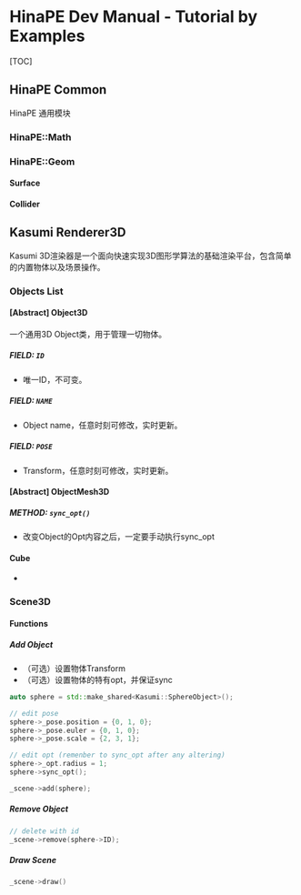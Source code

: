 # HinaPE Dev Manual - Tutorial by Examples

[TOC]

## HinaPE Common

HinaPE 通用模块

### HinaPE::Math

### HinaPE::Geom

#### Surface

#### Collider

## Kasumi Renderer3D

Kasumi 3D渲染器是一个面向快速实现3D图形学算法的基础渲染平台，包含简单的内置物体以及场景操作。

### Objects List

#### [Abstract] Object3D

一个通用3D Object类，用于管理一切物体。

##### FIELD: `ID`

- 唯一ID，不可变。

##### FIELD: `NAME`

- Object name，任意时刻可修改，实时更新。

##### FIELD: `POSE`

- Transform，任意时刻可修改，实时更新。

#### [Abstract] ObjectMesh3D

##### METHOD: `sync_opt()`

- 改变Object的Opt内容之后，一定要手动执行sync_opt

#### Cube

- 

### Scene3D

#### Functions

##### Add Object

- （可选）设置物体Transform
- （可选）设置物体的特有opt，并保证sync

```c++
auto sphere = std::make_shared<Kasumi::SphereObject>();

// edit pose
sphere->_pose.position = {0, 1, 0};
sphere->_pose.euler = {0, 1, 0};
sphere->_pose.scale = {2, 3, 1};

// edit opt (remenber to sync_opt after any altering)
sphere->_opt.radius = 1;
sphere->sync_opt();

_scene->add(sphere);
```

##### Remove Object

```c++
// delete with id
_scene->remove(sphere->ID);
```

##### Draw Scene

```c++
_scene->draw()
```

